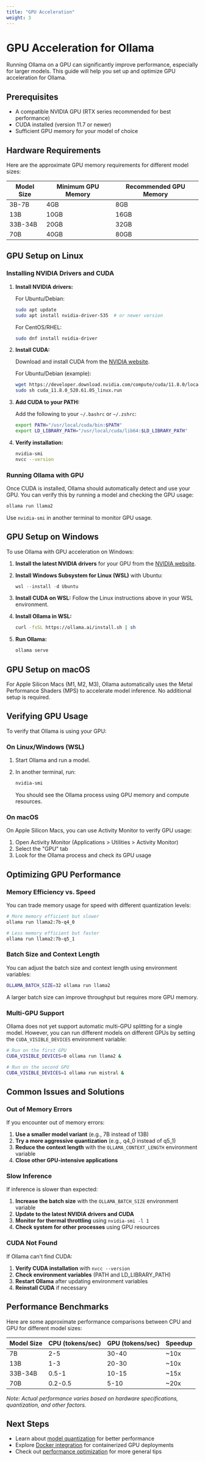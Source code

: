 ```yaml
---
title: "GPU Acceleration"
weight: 3
---
```


# GPU Acceleration for Ollama

Running Ollama on a GPU can significantly improve performance, especially for larger models. This guide will help you set up and optimize GPU acceleration for Ollama.

## Prerequisites

- A compatible NVIDIA GPU (RTX series recommended for best performance)
- CUDA installed (version 11.7 or newer)
- Sufficient GPU memory for your model of choice

## Hardware Requirements

Here are the approximate GPU memory requirements for different model sizes:

| Model Size | Minimum GPU Memory | Recommended GPU Memory |
|------------|-------------------|------------------------|
| 3B-7B      | 4GB               | 8GB                    |
| 13B        | 10GB              | 16GB                   |
| 33B-34B    | 20GB              | 32GB                   |
| 70B        | 40GB              | 80GB                   |

## GPU Setup on Linux

### Installing NVIDIA Drivers and CUDA

1. **Install NVIDIA drivers:**

   For Ubuntu/Debian:
   ```bash
   sudo apt update
   sudo apt install nvidia-driver-535  # or newer version
   ```

   For CentOS/RHEL:
   ```bash
   sudo dnf install nvidia-driver
   ```

2. **Install CUDA:**

   Download and install CUDA from the [NVIDIA website](https://developer.nvidia.com/cuda-downloads).

   For Ubuntu/Debian (example):
   ```bash
   wget https://developer.download.nvidia.com/compute/cuda/11.8.0/local_installers/cuda_11.8.0_520.61.05_linux.run
   sudo sh cuda_11.8.0_520.61.05_linux.run
   ```

3. **Add CUDA to your PATH:**

   Add the following to your `~/.bashrc` or `~/.zshrc`:
   ```bash
   export PATH="/usr/local/cuda/bin:$PATH"
   export LD_LIBRARY_PATH="/usr/local/cuda/lib64:$LD_LIBRARY_PATH"
   ```

4. **Verify installation:**
   ```bash
   nvidia-smi
   nvcc --version
   ```

### Running Ollama with GPU

Once CUDA is installed, Ollama should automatically detect and use your GPU. You can verify this by running a model and checking the GPU usage:

```bash
ollama run llama2
```

Use `nvidia-smi` in another terminal to monitor GPU usage.

## GPU Setup on Windows

To use Ollama with GPU acceleration on Windows:

1. **Install the latest NVIDIA drivers** for your GPU from the [NVIDIA website](https://www.nvidia.com/Download/index.aspx).

2. **Install Windows Subsystem for Linux (WSL)** with Ubuntu:
   ```powershell
   wsl --install -d Ubuntu
   ```

3. **Install CUDA on WSL:**
   Follow the Linux instructions above in your WSL environment.

4. **Install Ollama in WSL:**
   ```bash
   curl -fsSL https://ollama.ai/install.sh | sh
   ```

5. **Run Ollama:**
   ```bash
   ollama serve
   ```

## GPU Setup on macOS

For Apple Silicon Macs (M1, M2, M3), Ollama automatically uses the Metal Performance Shaders (MPS) to accelerate model inference. No additional setup is required.

## Verifying GPU Usage

To verify that Ollama is using your GPU:

### On Linux/Windows (WSL)

1. Start Ollama and run a model.

2. In another terminal, run:
   ```bash
   nvidia-smi
   ```

   You should see the Ollama process using GPU memory and compute resources.

### On macOS

On Apple Silicon Macs, you can use Activity Monitor to verify GPU usage:

1. Open Activity Monitor (Applications > Utilities > Activity Monitor)
2. Select the "GPU" tab
3. Look for the Ollama process and check its GPU usage

## Optimizing GPU Performance

### Memory Efficiency vs. Speed

You can trade memory usage for speed with different quantization levels:

```bash
# More memory efficient but slower
ollama run llama2:7b-q4_0

# Less memory efficient but faster
ollama run llama2:7b-q5_1
```

### Batch Size and Context Length

You can adjust the batch size and context length using environment variables:

```bash
OLLAMA_BATCH_SIZE=32 ollama run llama2
```

A larger batch size can improve throughput but requires more GPU memory.

### Multi-GPU Support

Ollama does not yet support automatic multi-GPU splitting for a single model. However, you can run different models on different GPUs by setting the `CUDA_VISIBLE_DEVICES` environment variable:

```bash
# Run on the first GPU
CUDA_VISIBLE_DEVICES=0 ollama run llama2 &

# Run on the second GPU
CUDA_VISIBLE_DEVICES=1 ollama run mistral &
```

## Common Issues and Solutions

### Out of Memory Errors

If you encounter out of memory errors:

1. **Use a smaller model variant** (e.g., 7B instead of 13B)
2. **Try a more aggressive quantization** (e.g., q4_0 instead of q5_1)
3. **Reduce the context length** with the `OLLAMA_CONTEXT_LENGTH` environment variable
4. **Close other GPU-intensive applications**

### Slow Inference

If inference is slower than expected:

1. **Increase the batch size** with the `OLLAMA_BATCH_SIZE` environment variable
2. **Update to the latest NVIDIA drivers and CUDA**
3. **Monitor for thermal throttling** using `nvidia-smi -l 1`
4. **Check system for other processes** using GPU resources

### CUDA Not Found

If Ollama can't find CUDA:

1. **Verify CUDA installation** with `nvcc --version`
2. **Check environment variables** (PATH and LD_LIBRARY_PATH)
3. **Restart Ollama** after updating environment variables
4. **Reinstall CUDA** if necessary

## Performance Benchmarks

Here are some approximate performance comparisons between CPU and GPU for different model sizes:

| Model Size | CPU (tokens/sec) | GPU (tokens/sec) | Speedup |
|------------|------------------|------------------|---------|
| 7B         | 2-5              | 30-40            | ~10x    |
| 13B        | 1-3              | 20-30            | ~10x    |
| 33B-34B    | 0.5-1            | 10-15            | ~15x    |
| 70B        | 0.2-0.5          | 5-10             | ~20x    |

*Note: Actual performance varies based on hardware specifications, quantization, and other factors.*

## Next Steps

- Learn about [model quantization](/docs/advanced/quantization/) for better performance
- Explore [Docker integration](/docs/advanced/docker/) for containerized GPU deployments
- Check out [performance optimization](/docs/advanced/performance/) for more general tips

